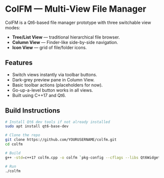 # ColFM — Multi-View File Manager

ColFM is a Qt6-based file manager prototype with three switchable view modes:

- **Tree/List View** — traditional hierarchical file browser.
- **Column View** — Finder-like side-by-side navigation.
- **Icon View** — grid of file/folder icons.

## Features
- Switch views instantly via toolbar buttons.
- Dark-grey preview pane in Column View.
- Basic toolbar actions (placeholders for now).
- Go-up-a-level button works in all views.
- Built using C++17 and Qt6.

## Build Instructions

```bash
# Install Qt6 dev tools if not already installed
sudo apt install qt6-base-dev

# Clone the repo
git clone https://github.com/YOURUSERNAME/colfm.git
cd colfm

# Build
g++ -std=c++17 colfm.cpp -o colfm `pkg-config --cflags --libs Qt6Widgets`

# Run
./colfm
